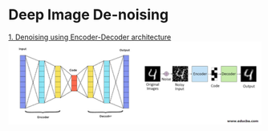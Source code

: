 # Deep Image De-noising

[1. Denoising using Encoder-Decoder architecture](#)
![](Images/Autoencoder.png)
